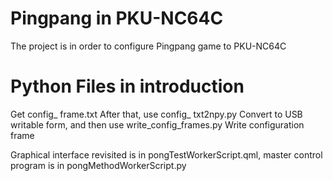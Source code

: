 # Pingpang in PKU-NC64C
The project is in order to configure Pingpang game to PKU-NC64C

# Python Files in introduction
Get config_ frame.txt After that, 
use config_ txt2npy.py Convert to USB writable form, 
and then use write_config_frames.py Write configuration frame

Graphical interface revisited is in pongTestWorkerScript.qml,
master control program is in pongMethodWorkerScript.py
